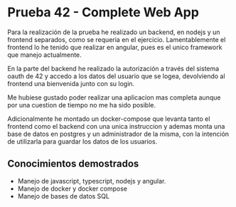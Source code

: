 # Prueba 42 - Complete Web App

Para la realización de la prueba he realizado un backend, en nodejs y un frontend separados, como se requeria en el ejercicio. Lamentablemente el frontend lo he tenido que realizar en angular, pues es el unico framework que manejo actualmente.

En la parte del backend he realizado la autorización a través del sistema oauth de 42 y accedo a los datos del usuario que se logea, devolviendo al frontend una bienvenida junto con su login.

Me hubiese gustado poder realizar una aplicacion mas completa aunque por una cuestion de tiempo no me ha sido posible.

Adicionalmente he montado un docker-compose que levanta tanto el frontend como el backend con una unica instruccion y ademas monta una base de datos en postgres y un administrador de la misma, con la intención de utilizarla para guardar los datos de los usuarios.

## Conocimientos demostrados
- Manejo de javascript, typescript, nodejs y angular.
- Manejo de docker y docker compose
- Manejo de bases de datos SQL
